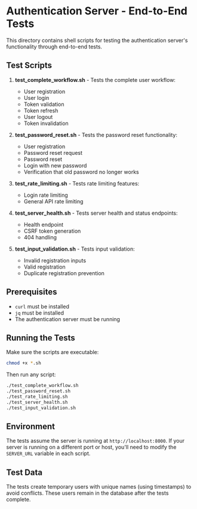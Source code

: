 # Authentication Server - End-to-End Tests

This directory contains shell scripts for testing the authentication server's functionality through end-to-end tests.

## Test Scripts

1. **test_complete_workflow.sh** - Tests the complete user workflow:
   - User registration
   - User login
   - Token validation
   - Token refresh
   - User logout
   - Token invalidation

2. **test_password_reset.sh** - Tests the password reset functionality:
   - User registration
   - Password reset request
   - Password reset
   - Login with new password
   - Verification that old password no longer works

3. **test_rate_limiting.sh** - Tests rate limiting features:
   - Login rate limiting
   - General API rate limiting

4. **test_server_health.sh** - Tests server health and status endpoints:
   - Health endpoint
   - CSRF token generation
   - 404 handling

5. **test_input_validation.sh** - Tests input validation:
   - Invalid registration inputs
   - Valid registration
   - Duplicate registration prevention

## Prerequisites

- `curl` must be installed
- `jq` must be installed
- The authentication server must be running

## Running the Tests

Make sure the scripts are executable:

```bash
chmod +x *.sh
```

Then run any script:

```bash
./test_complete_workflow.sh
./test_password_reset.sh
./test_rate_limiting.sh
./test_server_health.sh
./test_input_validation.sh
```

## Environment

The tests assume the server is running at `http://localhost:8000`. If your server is running on a different port or host, you'll need to modify the `SERVER_URL` variable in each script.

## Test Data

The tests create temporary users with unique names (using timestamps) to avoid conflicts. These users remain in the database after the tests complete.